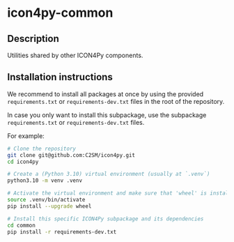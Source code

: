# icon4py-common

## Description

Utilities shared by other ICON4Py components.

## Installation instructions

We recommend to install all packages at once by using the provided `requirements.txt` or `requirements-dev.txt` files in the root of the repository.

In case you only want to install this subpackage, use the subpackage `requirements.txt` or `requirements-dev.txt` files.

For example:

```bash
# Clone the repository
git clone git@github.com:C2SM/icon4py.git
cd icon4py

# Create a (Python 3.10) virtual environment (usually at `.venv`)
python3.10 -m venv .venv

# Activate the virtual environment and make sure that 'wheel' is installed
source .venv/bin/activate
pip install --upgrade wheel

# Install this specific ICON4Py subpackage and its dependencies
cd common
pip install -r requirements-dev.txt
```
